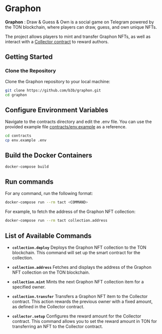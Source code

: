 # Graphon

**Graphon** : Draw & Guess & Own is a social game on Telegram powered by the TON blockchain, where players can draw, guess, and own unique NFTs.

The project allows players to mint and transfer Graphon NFTs, as well as interact with a [Collector contract](./contracts/contract.tact) to reward authors. 

## Getting Started

### Clone the Repository

Clone the Graphon repository to your local machine:

```bash
git clone https://github.com/b3b/graphon.git
cd graphon
```


## Configure Environment Variables
Navigate to the contracts directory and edit the .env file.
You can use the provided example file [contracts/env.example](./contracts/env.example) as a reference.

```bash
cd contracts
cp env.example .env
```

## Build the Docker Containers

```bash
docker-compose build
```

## Run commands

For any command, run the following format:

```bash
docker-compose run --rm tact <COMMAND>
```

For example, to fetch the address of the Graphon NFT collection:

```bash
docker-compose run --rm tact collection.address
```

## List of Available Commands

- **`collection.deploy`**
  Deploys the Graphon NFT collection to the TON blockchain. This command will set up the smart contract for the collection.
  
- **`collection.address`**
  Fetches and displays the address of the Graphon NFT collection on the TON blockchain.
  
- **`collection.mint`**
  Mints the next Graphon NFT collection item for a specified owner. 
  
- **`collection.transfer`**
  Transfers a Graphon NFT item to the Collector contract. This action rewards the previous owner with a fixed amount, as defined in the Collector contract.

- **`collector.setup`**
  Configures the reward amount for the Collector contract. This command allows you to set the reward amount in TON for transferring an NFT to the Collector contract.
